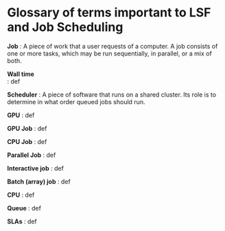# Glossary of terms important to LSF and Job Scheduling

**Job** 
: A piece of work that a user requests of a computer. A job consists of one or more tasks, which may be run sequentially, in parallel, or a mix of both.

**Wall time**   
: def

**Scheduler** 
: A piece of software that runs on a shared cluster. Its role is to determine in what order queued jobs should run. 

**GPU**
: def

**GPU Job**
: def

**CPU Job**
: def

**Parallel Job**
: def

**Interactive job**
: def

**Batch (array) job**
: def


**CPU**
: def

**Queue**
: def

**SLAs**
: def



